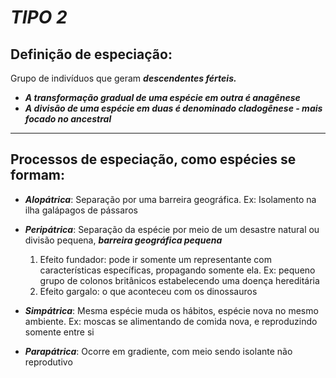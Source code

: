 # ***TIPO 2***

## Definição de especiação:

Grupo de indivíduos que geram ***descendentes férteis.***

- ***A transformação gradual de uma espécie em outra é anagênese***
- ***A divisão de uma espécie em duas é denominado cladogênese - mais focado no ancestral***

---

## Processos de especiação, como espécies se formam:

- ***Alopátrica***: Separação por uma barreira geográfica. Ex: Isolamento na ilha galápagos de pássaros

- ***Peripátrica***: Separação da espécie por meio de um desastre natural ou divisão pequena, ***barreira geográfica pequena***
	1. Efeito fundador: pode ir somente um representante com características específicas, propagando somente ela. Ex: pequeno grupo de colonos britânicos estabelecendo uma doença hereditária
	2. Efeito gargalo: o que aconteceu com os dinossauros

- ***Simpátrica***: Mesma espécie muda os hábitos, espécie nova no mesmo ambiente. Ex: moscas se alimentando de comida nova, e reproduzindo somente entre si

- ***Parapátrica***: Ocorre em gradiente, com meio sendo isolante não reprodutivo